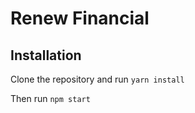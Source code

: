 # Renew Financial 

## Installation

Clone the repository and run 
```yarn install```

Then run 
```npm start```